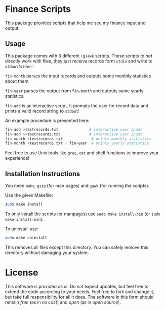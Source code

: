 Finance Scripts
===============

This package provides scripts that help me see my finance input and output.

Usage
-----

This package comes with 3 different `(g)awk` scripts. These scripts to _not_
directly work with files, they just receive records form `stdin` and write to
`stdout`/`stderr`.

`fin-month` parses the input records and outputs some monthly statistics about
them.

`fin-year` parses the output from `fin-month` and outputs some yearly
statistics.

`fin-add` is an interactive script. It prompts the user for record data and
prints a valid record string to `stdout`!

An example procedure is presented here:

```bash
fin-add >testrecords.txt              # interactive user input
fin-add >>testrecords.txt             # interactive user input
fin-month <testrecords.txt             # prints monthly statistics
fin-month <testrecords.txt | fin-year  # prints yearly statistics
```

Feel free to use Unix tools like `grep`, `cat` and shell functions to improve
your experience!

Installation Instructions
-------------------------

You need `make`, `gzip` (for man pages) and `gawk` (for running the scripts).

Use the given Makefile:

```bash
sudo make install
```

To only install the scripts (or manpages) use `sudo make install-bin` (or
`sudo make install-man`).

To uninstall use:

```bash
sudo make uninstall
```

This removes all files except this directory. You can safely remove this
directory without damaging your system.

License
=======

This software is provided _as is_. Do _not_ expect updates, but feel free to
extend the code according to your needs. Feel free to fork and change it, but
take full responsibility for all it does. The software in this form should
remain _free_ (as in _no cost_) and _open_ (as in _open source_).
